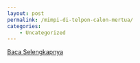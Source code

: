 ```yaml
---
layout: post
permalink: /mimpi-di-telpon-calon-mertua/
categories:
    - Uncategorized
---
```


[Baca Selengkapnya](/06)